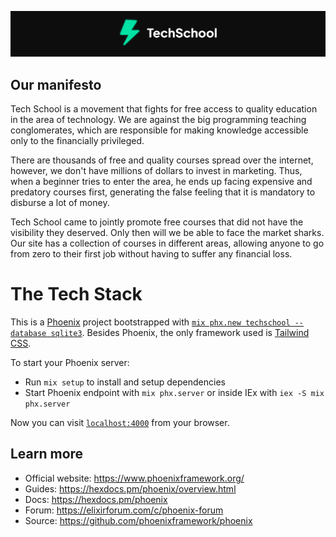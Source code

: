<p align="center">
  <img src="docs/assets/logo.svg" title="TechSchool" alt="TechSchool">
</p>

## Our manifesto

Tech School is a movement that fights for free access to quality education in the area of technology. We are against the big programming teaching conglomerates, which are responsible for making knowledge accessible only to the financially privileged.

There are thousands of free and quality courses spread over the internet, however, we don't have millions of dollars to invest in marketing. Thus, when a beginner tries to enter the area, he ends up facing expensive and predatory courses first, generating the false feeling that it is mandatory to disburse a lot of money.

Tech School came to jointly promote free courses that did not have the visibility they deserved. Only then will we be able to face the market sharks. Our site has a collection of courses in different areas, allowing anyone to go from zero to their first job without having to suffer any financial loss.

# The Tech Stack

This is a [Phoenix](https://www.phoenixframework.org/) project bootstrapped with [`mix phx.new techschool --database sqlite3`](https://hexdocs.pm/phoenix/Mix.Tasks.Phx.New.html). Besides Phoenix, the only framework used is [Tailwind CSS](https://tailwindcss.com/).

To start your Phoenix server:

- Run `mix setup` to install and setup dependencies
- Start Phoenix endpoint with `mix phx.server` or inside IEx with `iex -S mix phx.server`

Now you can visit [`localhost:4000`](http://localhost:4000) from your browser.

## Learn more

- Official website: https://www.phoenixframework.org/
- Guides: https://hexdocs.pm/phoenix/overview.html
- Docs: https://hexdocs.pm/phoenix
- Forum: https://elixirforum.com/c/phoenix-forum
- Source: https://github.com/phoenixframework/phoenix
